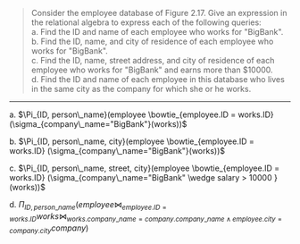 > Consider the employee database of Figure 2.17. Give an expression 
> in the relational algebra to express each of the following queries: 
> <br>
> a. Find the ID and name of each employee who works for "BigBank". <br>
> b. Find the ID, name, and city of residence of each employee who 
> works for "BigBank". <br>
> c. Find the ID, name, street address, and city of residence of 
> each employee who works for "BigBank" and earns more than $10000. <br>
> d. Find the ID and name of each employee in this database who lives 
> in the same city as the company for which she or he works. <br>

--------------------------------

a. $\Pi_{ID, person\_name}(employee \bowtie_{employee.ID = works.ID} (\sigma_{company\_name="BigBank"}(works))$

b. $\Pi_{ID, person\_name, city}(employee \bowtie_{employee.ID = works.ID} (\sigma_{company\_name="BigBank"}(works))$

c. $\Pi_{ID, person\_name, street, city}(employee \bowtie_{employee.ID = works.ID} (\sigma_{company\_name="BigBank" \wedge salary > 10000 }(works))$

d. $\Pi_{ID, person\_name}(employee \bowtie_{employee.ID = works.ID} works \bowtie_{works.company\_name = company.company\_name \wedge employee.city = company.city} company)$